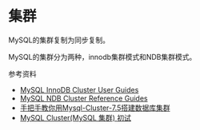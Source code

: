 # 集群

MySQL的集群复制为同步复制。

MySQL的集群分为两种，innodb集群模式和NDB集群模式。

参考资料

* [MySQL InnoDB Cluster User Guides](https://dev.mysql.com/doc/refman/8.0/en/mysql-innodb-cluster-userguide.html)
* [MySQL NDB Cluster Reference Guides](https://dev.mysql.com/doc/index-cluster.html)
* [手把手教你用Mysql-Cluster-7.5搭建数据库集群](https://www.cnblogs.com/linkstar/p/6510713.html)
* [MySQL Cluster\(MySQL 集群\) 初试](http://imysql.cn/node/96)



